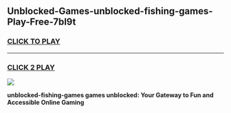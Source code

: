 
## Unblocked-Games-unblocked-fishing-games-Play-Free-7bl9t
<h3>
<a href="https://premium76.site?title=unblocked-fishing-games&ref=20M">CLICK TO PLAY</a></h3>
<hr>

<h3>
<a href="https://premium76.site?title=unblocked-fishing-games&ref=20M">CLICK 2 PLAY</a>
  
</h3>

<a href="https://premium76.site?title=unblocked-fishing-games&ref=19M"><img src="https://clearcache.store/games.png"></a>


**unblocked-fishing-games games unblocked: Your Gateway to Fun and Accessible Online Gaming**

